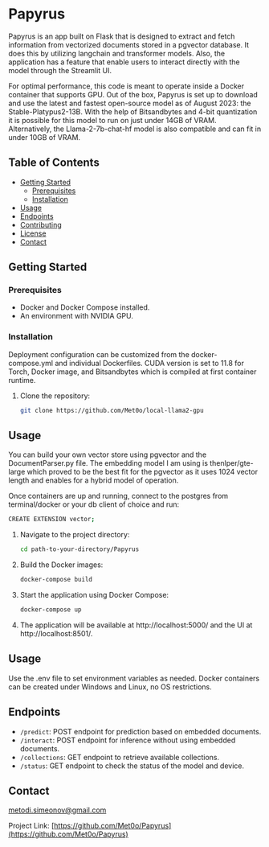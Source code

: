 
# Papyrus

Papyrus is an app built on Flask that is designed to extract and fetch information from vectorized documents stored in a pgvector database. It does this by utilizing langchain and transformer models. Also, the application has a feature that enable users to interact directly with the model through the Streamlit UI.

For optimal performance, this code is meant to operate inside a Docker container that supports GPU. Out of the box, Papyrus is set up to download and use the latest and fastest open-source model as of August 2023: the Stable-Platypus2-13B. With the help of Bitsandbytes and 4-bit quantization it is possible for this model to run on just under 14GB of VRAM. Alternatively, the Llama-2-7b-chat-hf model is also compatible and can fit in under 10GB of VRAM.

## Table of Contents

- [Getting Started](#getting-started)
  - [Prerequisites](#prerequisites)
  - [Installation](#installation)
- [Usage](#usage)
- [Endpoints](#endpoints)
- [Contributing](#contributing)
- [License](#license)
- [Contact](#contact)

## Getting Started

### Prerequisites

- Docker and Docker Compose installed.
- An environment with NVIDIA GPU.

### Installation

Deployment configuration can be customized from the docker-compose.yml and individual Dockerfiles. CUDA version is set to 11.8 for Torch, Docker image, and Bitsandbytes which is compiled at first container runtime.

1. Clone the repository:
   ```bash
   git clone https://github.com/Met0o/local-llama2-gpu

## Usage

You can build your own vector store using pgvector and the DocumentParser.py file. The embedding model I am using is thenlper/gte-large which proved to be the best fit for the pgvector as it uses 1024 vector length and enables for a hybrid model of operation.

Once containers are up and running, connect to the postgres from terminal/docker or your db client of choice and run: 

```bash
CREATE EXTENSION vector;
```

1. Navigate to the project directory:
   ```bash
   cd path-to-your-directory/Papyrus
   ```

2. Build the Docker images:
   ```bash
   docker-compose build
   ```

2. Start the application using Docker Compose:
   ```bash
   docker-compose up
   ```

3. The application will be available at http://localhost:5000/ and the UI at http://localhost:8501/.

## Usage

Use the .env file to set environment variables as needed.
Docker containers can be created under Windows and Linux, no OS restrictions.

## Endpoints

- `/predict`: POST endpoint for prediction based on embedded documents.
- `/interact`: POST endpoint for inference without using embedded documents.
- `/collections`: GET endpoint to retrieve available collections.
- `/status`: GET endpoint to check the status of the model and device.

## Contact

metodi.simeonov@gmail.com

Project Link: [https://github.com/Met0o/Papyrus](https://github.com/Met0o/Papyrus)